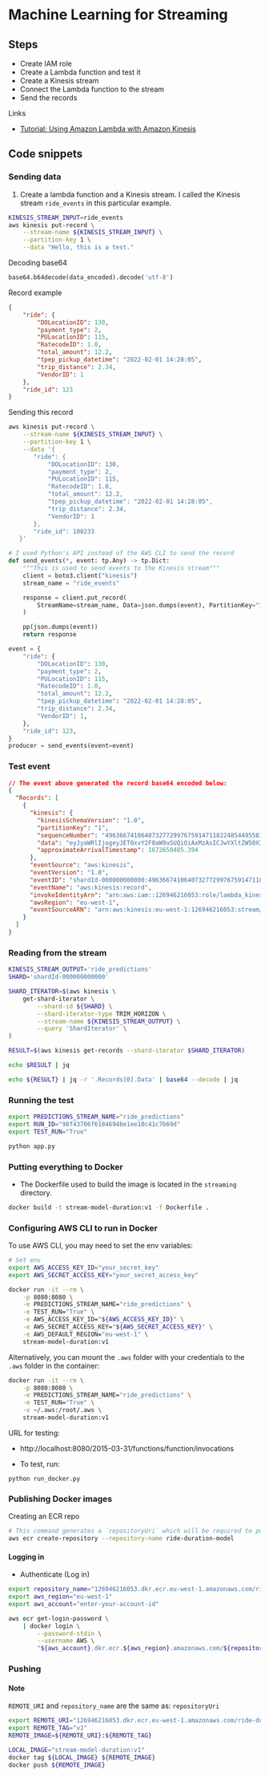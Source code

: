 # Machine Learning for Streaming

## Steps

* Create IAM role
* Create a Lambda function and test it
* Create a Kinesis stream
* Connect the Lambda function to the stream
* Send the records

Links

* [Tutorial: Using Amazon Lambda with Amazon Kinesis](https://docs.amazonaws.cn/en_us/lambda/latest/dg/with-kinesis-example.html)

## Code snippets

### Sending data

1. Create a lambda function and a Kinesis stream. I called the Kinesis stream `ride_events` in this particular example.


```bash
KINESIS_STREAM_INPUT=ride_events
aws kinesis put-record \
    --stream-name ${KINESIS_STREAM_INPUT} \
    --partition-key 1 \
    --data "Hello, this is a test."
```

Decoding base64

```python
base64.b64decode(data_encoded).decode('utf-8')
```

Record example

```json
{
    "ride": {
        "DOLocationID": 130,
        "payment_type": 2,
        "PULocationID": 115,
        "RatecodeID": 1.0,
        "total_amount": 12.2,
        "tpep_pickup_datetime": "2022-02-01 14:28:05",
        "trip_distance": 2.34,
        "VendorID": 1
    },
    "ride_id": 123
}
```

Sending this record

```bash
aws kinesis put-record \
    --stream-name ${KINESIS_STREAM_INPUT} \
    --partition-key 1 \
    --data '{
       "ride": {
           "DOLocationID": 130,
           "payment_type": 2,
           "PULocationID": 115,
           "RatecodeID": 1.0,
           "total_amount": 12.2,
           "tpep_pickup_datetime": "2022-02-01 14:28:05",
           "trip_distance": 2.34,
           "VendorID": 1
       },
       "ride_id": 100233
   }'
```

```python
# I used Python's API instead of the AWS CLI to send the record
def send_events(*, event: tp.Any) -> tp.Dict:
    """This is used to send events to the Kinesis stream"""
    client = boto3.client("kinesis")
    stream_name = "ride_events"

    response = client.put_record(
        StreamName=stream_name, Data=json.dumps(event), PartitionKey="1"
    )

    pp(json.dumps(event))
    return response

event = {
    "ride": {
        "DOLocationID": 130,
        "payment_type": 2,
        "PULocationID": 115,
        "RatecodeID": 1.0,
        "total_amount": 12.2,
        "tpep_pickup_datetime": "2022-02-01 14:28:05",
        "trip_distance": 2.34,
        "VendorID": 1,
    },
    "ride_id": 123,
}
producer = send_events(event=event)
```

### Test event


```json
// The event above generated the record base64 encoded below:
{
  "Records": [
    {
      "kinesis": {
        "kinesisSchemaVersion": "1.0",
        "partitionKey": "1",
        "sequenceNumber": "49636674106407327729976759147118224854495581328161898498",
        "data": "eyJyaWRlIjogeyJET0xvY2F0aW9uSUQiOiAxMzAsICJwYXltZW50X3R5cGUiOiAyLCAiUFVMb2NhdGlvbklEIjogMTE1LCAiUmF0ZWNvZGVJRCI6IDEuMCwgInRvdGFsX2Ftb3VudCI6IDEyLjIsICJ0cGVwX3BpY2t1cF9kYXRldGltZSI6ICIyMDIyLTAyLTAxIDE0OjI4OjA1IiwgInRyaXBfZGlzdGFuY2UiOiAyLjM0LCAiVmVuZG9ySUQiOiAxfSwgInJpZGVfaWQiOiAxMjN9",
        "approximateArrivalTimestamp": 1672650485.394
      },
      "eventSource": "aws:kinesis",
      "eventVersion": "1.0",
      "eventID": "shardId-000000000000:49636674106407327729976759147118224854495581328161898498",
      "eventName": "aws:kinesis:record",
      "invokeIdentityArn": "arn:aws:iam::126946216053:role/lambda_kinesis_custom",
      "awsRegion": "eu-west-1",
      "eventSourceARN": "arn:aws:kinesis:eu-west-1:126946216053:stream/ride_events"
    }
  ]
}
```

### Reading from the stream

```bash
KINESIS_STREAM_OUTPUT='ride_predictions'
SHARD='shardId-000000000000'

SHARD_ITERATOR=$(aws kinesis \
    get-shard-iterator \
        --shard-id ${SHARD} \
        --shard-iterator-type TRIM_HORIZON \
        --stream-name ${KINESIS_STREAM_OUTPUT} \
        --query 'ShardIterator' \
)

RESULT=$(aws kinesis get-records --shard-iterator $SHARD_ITERATOR)

echo $RESULT | jq

echo ${RESULT} | jq -r '.Records[0].Data' | base64 --decode | jq
```


### Running the test

```bash
export PREDICTIONS_STREAM_NAME="ride_predictions"
export RUN_ID="98f43706f6184694be1ee10c41c7b69d"
export TEST_RUN="True"

python app.py
```

### Putting everything to Docker

* The Dockerfile used to build the image is located in the `streaming` directory.

```bash
docker build -t stream-model-duration:v1 -f Dockerfile .
```

### Configuring AWS CLI to run in Docker

To use AWS CLI, you may need to set the env variables:

```bash
# Set env
export AWS_ACCESS_KEY_ID="your_secret_key"
export AWS_SECRET_ACCESS_KEY="your_secret_access_key"

docker run -it --rm \
    -p 8080:8080 \
    -e PREDICTIONS_STREAM_NAME="ride_predictions" \
    -e TEST_RUN="True" \
    -e AWS_ACCESS_KEY_ID="${AWS_ACCESS_KEY_ID}" \
    -e AWS_SECRET_ACCESS_KEY="${AWS_SECRET_ACCESS_KEY}" \
    -e AWS_DEFAULT_REGION="eu-west-1" \
    stream-model-duration:v1
```

Alternatively, you can mount the `.aws` folder with your credentials to the `.aws` folder in the container:

```bash
docker run -it --rm \
    -p 8080:8080 \
    -e PREDICTIONS_STREAM_NAME="ride_predictions" \
    -e TEST_RUN="True" \
    -v ~/.aws:/root/.aws \
    stream-model-duration:v1
```

URL for testing:

* http://localhost:8080/2015-03-31/functions/function/invocations

* To test, run:

```console
python run_docker.py
```

### Publishing Docker images

Creating an ECR repo

```bash
# This command generates a `repositoryUri` which will be required to push to `ECR`
aws ecr create-repository --repository-name ride-duration-model
```

#### Logging in

* Authenticate (Log in)

```bash
export repository_name="126946216053.dkr.ecr.eu-west-1.amazonaws.com/ride-duration-model"
export aws_region="eu-west-1"
export aws_account="enter-your-account-id"

aws ecr get-login-password \
    | docker login \
        --password-stdin \
        --username AWS \
        "${aws_account}.dkr.ecr.${aws_region}.amazonaws.com/${repository_name}"
```

### Pushing

#### Note

`REMOTE_URI` and `repository_name` are the same as: `repositoryUri`

```bash
export REMOTE_URI="126946216053.dkr.ecr.eu-west-1.amazonaws.com/ride-duration-model"
export REMOTE_TAG="v1"
REMOTE_IMAGE=${REMOTE_URI}:${REMOTE_TAG}

LOCAL_IMAGE="stream-model-duration:v1"
docker tag ${LOCAL_IMAGE} ${REMOTE_IMAGE}
docker push ${REMOTE_IMAGE}
```
